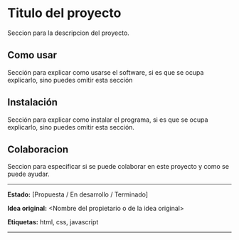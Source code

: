 # Titulo del proyecto

Seccion para la descripcion del proyecto.

## Como usar

Sección para explicar como usarse el software, si es que se ocupa explicarlo, sino puedes omitir esta sección

## Instalación

Sección para explicar como instalar el programa, si es que se ocupa explicarlo, sino puedes omitir esta sección.

## Colaboracion

Seccion para especificar si se puede colaborar en este proyecto y como se puede ayudar.

___

__Estado:__ [Propuesta / En desarrollo / Terminado]

__Idea original:__ \<Nombre del propietario o de la idea original>

__Etiquetas:__ html, css, javascript
___
